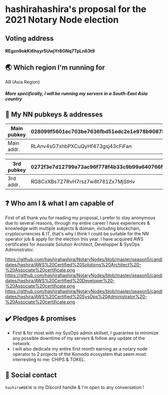 # hashirahashira's proposal for the 2021 Notary Node election


## Voting address
#### REgzn9okKi6hsyr5UwjYr8GNq7TpLn63t9

## 🌏 Which region I'm running for
AR (Asia Region)
##### More specifically, I will be running my servers in a South-East Asia country

## 🏣 My NN pubkeys & addresses
| Main pubkey | 028099f5601ec703be7636fbd51edc2e1e978b908751d98d238a0230b314e3e4c7 |
|-------------|--------------------------------------------------------------------|
| Main addr.  | RLAnv4sG7xhbPXCuQyHf473gsj43cFiFan |

| 3rd  pubkey | 0272f3e7d12799a73ac96f778f4b33c9b99a640766f8ccb039a322730d95442e74 |
|-------------|--------------------------------------------------------------------|
| 3rd addr.   | RG8CxXBs7Z7RvH7rsz7w8t781Zx7MjStHv |

## ❓ Who am I & what I am capable of
First of all thank you for reading my proposal, I prefer to stay anonymous due to several reasons, through my entire career I have experiences & knowledge with multiple subjects & domain, including blockchain, cryptocurrencies & IT, that's why I think I could be suitable for the NN operator job & apply for the election this year. I have acquired AWS certificates for Assoiate Solution Architect, Developper & SysOps Administrator. 

https://github.com/hashirahashira/NotaryNodes/blob/master/season5/candidates/hashira/AWS%20Certified%20Solutions%20Architect%20-%20Associate%20certificate.png
https://github.com/hashirahashira/NotaryNodes/blob/master/season5/candidates/hashira/AWS%20Certified%20Developer%20-%20Associate%20certificate.png
https://github.com/hashirahashira/NotaryNodes/blob/master/season5/candidates/hashira/AWS%20Certified%20SysOps%20Administrator%20-%20Associate%20certificate.png

## ✔️ Pledges & promises
- First & for most with my SysOps admin skillset, I guarantee to minimize any possible downtime of my servers & follow any update of the network.
- I will also dedicate my entire first month earning as a notary node operator to 2 projects of the Komodo ecosystem that seem most interresting to me: CHIPS & TOKEL. 

## 📧 Social contact
`hashira#8836` is my Discord handle & I'm open to any conversation !


